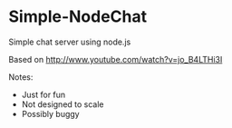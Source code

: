 Simple-NodeChat
===============

Simple chat server using node.js

Based on http://www.youtube.com/watch?v=jo_B4LTHi3I

Notes:

* Just for fun
* Not designed to scale
* Possibly buggy

